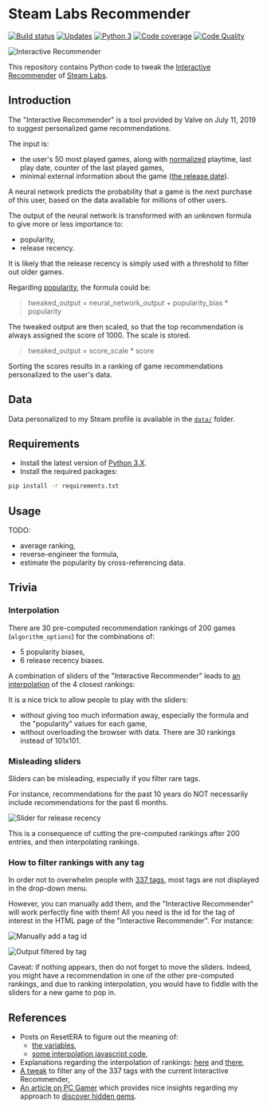 # Steam Labs Recommender

[![Build status][build-image]][build]
[![Updates][dependency-image]][pyup]
[![Python 3][python3-image]][pyup]
[![Code coverage][codecov-image]][codecov]
[![Code Quality][codacy-image]][codacy]

![Interactive Recommender](https://raw.githubusercontent.com/wiki/woctezuma/steam-labs-recommender/img/banner.png)

This repository contains Python code to tweak the [Interactive Recommender](https://store.steampowered.com/recommender/) of [Steam Labs](https://store.steampowered.com/labs).

## Introduction

The "Interactive Recommender" is a tool provided by Valve on July 11, 2019 to suggest personalized game recommendations.

The input is:
-   the user's 50 most played games, along with [normalized](https://steamcommunity.com/groups/SteamLabs/discussions/3/1643168364649465639/) playtime, last play date, counter of the last played games,
-   minimal external information about the game ([the release date](https://steamcommunity.com/games/593110/announcements/detail/1612767708821405787)).

A neural network predicts the probability that a game is the next purchase of this user, based on the data available for
millions of other users.

The output of the neural network is transformed with an unknown formula to give more or less importance to:
-   popularity,
-   release recency.

It is likely that the release recency is simply used with a threshold to filter out older games.

Regarding [popularity](https://steamcommunity.com/groups/SteamLabs/discussions/3/1643168364649665178/), the formula could be: 
> tweaked_output = neural_network_output + popularity_bias * popularity

The tweaked output are then scaled, so that the top recommendation is always assigned the score of 1000. The scale is stored.
> tweaked_output = score_scale * score

Sorting the scores results in a ranking of game recommendations personalized to the user's data.

## Data

Data personalized to my Steam profile is available in the [`data/`](data/) folder.

## Requirements

-   Install the latest version of [Python 3.X](https://www.python.org/downloads/).
-   Install the required packages:

```bash
pip install -r requirements.txt
```

## Usage

TODO:
-   average ranking,
-   reverse-engineer the formula,
-   estimate the popularity by cross-referencing data.

## Trivia

### Interpolation

There are 30 pre-computed recommendation rankings of 200 games (`algorithm_options`) for the combinations of:
-   5 popularity biases,
-   6 release recency biases.

A combination of sliders of the "Interactive Recommender" leads to [an interpolation](https://github.com/woctezuma/steam-labs-recommender/wiki/Interpolation) of the 4 closest rankings:

It is a nice trick to allow people to play with the sliders:
-   without giving too much information away, especially the formula and the "popularity" values for each game,
-   without overloading the browser with data. There are 30 rankings instead of 101x101.
 
### Misleading sliders

Sliders can be misleading, especially if you filter rare tags.

For instance, recommendations for the past 10 years do NOT necessarily include recommendations for the past 6 months.

![Slider for release recency](https://raw.githubusercontent.com/wiki/woctezuma/steam-labs-recommender/img/release_recency_slider.png)

This is a consequence of cutting the pre-computed rankings after 200 entries, and then interpolating rankings.

### How to filter rankings with any tag

In order not to overwhelm people with [337 tags](https://gist.github.com/woctezuma/f80d1beec6a26fbb92eb16927c682dc7), most tags are not displayed in the drop-down menu.

However, you can manually add them, and the "Interactive Recommender" will work perfectly fine with them!
All you need is the id for the tag of interest in the HTML page of the "Interactive Recommender". For instance:

![Manually add a tag id](https://raw.githubusercontent.com/wiki/woctezuma/steam-labs-recommender/img/tag_input.png)

![Output filtered by tag](https://raw.githubusercontent.com/wiki/woctezuma/steam-labs-recommender/img/tag_output.png)
 
Caveat: if nothing appears, then do not forget to move the sliders.
Indeed, you might have a recommendation in one of the other pre-computed rankings, and due to ranking interpolation, you
would have to fiddle with the sliders for a new game to pop in.
 
## References

-   Posts on ResetERA to figure out the meaning of:
    - [the variables](https://www.resetera.com/threads/pc-gaming-era-july-2019-life-liberty-and-the-pursuit-of-richaaaaaaard.126544/page-31#post-22706382),
    - [some interpolation javascript code](https://www.resetera.com/threads/pc-gaming-era-july-2019-life-liberty-and-the-pursuit-of-richaaaaaaard.126544/page-31#post-22707917),
-   Explanations regarding the interpolation of rankings: [here](https://www.resetera.com/threads/pc-gaming-era-july-2019-life-liberty-and-the-pursuit-of-richaaaaaaard.126544/page-31#post-22709362) and [there](https://www.resetera.com/threads/pc-gaming-era-july-2019-life-liberty-and-the-pursuit-of-richaaaaaaard.126544/page-31#post-22709744),
-   [A tweak](https://www.resetera.com/threads/pc-gaming-era-july-2019-life-liberty-and-the-pursuit-of-richaaaaaaard.126544/page-31#post-22710041) to filter any of the 337 tags with the current Interactive Recommender,
-   [An article on PC Gamer](http://www.pcgamer.com/this-algorithm-picks-out-steams-best-hidden-gems/) which provides nice insights regarding my approach to [discover hidden gems](https://github.com/woctezuma/hidden-gems).

<!-- Definitions -->

[build]: <https://travis-ci.org/woctezuma/steam-labs-recommender>
[build-image]: <https://travis-ci.org/woctezuma/steam-labs-recommender.svg?branch=master>

[pyup]: <https://pyup.io/repos/github/woctezuma/steam-labs-recommender/>
[dependency-image]: <https://pyup.io/repos/github/woctezuma/steam-labs-recommender/shield.svg>
[python3-image]: <https://pyup.io/repos/github/woctezuma/steam-labs-recommender/python-3-shield.svg>

[codecov]: <https://codecov.io/gh/woctezuma/steam-labs-recommender>
[codecov-image]: <https://codecov.io/gh/woctezuma/steam-labs-recommender/branch/master/graph/badge.svg>

[codacy]: <https://www.codacy.com/app/woctezuma/steam-labs-recommender>
[codacy-image]: <https://api.codacy.com/project/badge/Grade/34f2fd74cb344d79ae4a6d51746ec987>
